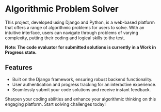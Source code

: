 # Algorithmic Problem Solver

This project, developed using Django and Python, is a web-based platform that offers a range of algorithmic problems for users to solve. With an intuitive interface, users can navigate through problems of varying complexity, putting their coding and logical skills to the test.

**Note: The code evaluator for submitted solutions is currently in a Work in Progress state.**

## Features

- Built on the Django framework, ensuring robust backend functionality.
- User authentication and progress tracking for an interactive experience.
- Seamlessly submit your code solutions and receive instant feedback.

Sharpen your coding abilities and enhance your algorithmic thinking on this engaging platform. Start solving challenges today!
